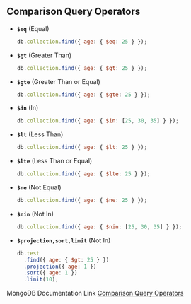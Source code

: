## Comparison Query Operators

- **`$eq`** (Equal)

  ```javascript
  db.collection.find({ age: { $eq: 25 } });
  ```

- **`$gt`** (Greater Than)

  ```javascript
  db.collection.find({ age: { $gt: 25 } });
  ```

- **`$gte`** (Greater Than or Equal)

  ```javascript
  db.collection.find({ age: { $gte: 25 } });
  ```

- **`$in`** (In)

  ```javascript
  db.collection.find({ age: { $in: [25, 30, 35] } });
  ```

- **`$lt`** (Less Than)

  ```javascript
  db.collection.find({ age: { $lt: 25 } });
  ```

- **`$lte`** (Less Than or Equal)

  ```javascript
  db.collection.find({ age: { $lte: 25 } });
  ```

- **`$ne`** (Not Equal)

  ```javascript
  db.collection.find({ age: { $ne: 25 } });
  ```

- **`$nin`** (Not In)
  ```javascript
  db.collection.find({ age: { $nin: [25, 30, 35] } });
  ```
- **`$projection,sort,limit`** (Not In)
  ```javascript
  db.test
    .find({ age: { $gt: 25 } })
    .projection({ age: 1 })
    .sort({ age: 1 })
    .limit(10);
  ```

MongoDB Documentation Link [Comparison Query Operators](https://www.mongodb.com/docs/manual/reference/operator/query-comparison/)
